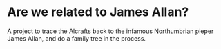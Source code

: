# Are we related to James Allan?

A project to trace the Alcrafts back to the infamous Northumbrian pieper James Allan, and do a family tree in the process.
